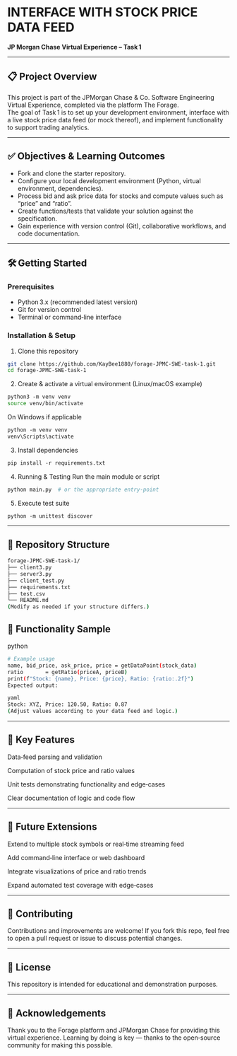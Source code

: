 # INTERFACE WITH STOCK PRICE DATA FEED 
**JP Morgan Chase Virtual Experience – Task 1**

---

## 📋 Project Overview  
This project is part of the JPMorgan Chase & Co. Software Engineering Virtual Experience, completed via the platform The Forage.  
The goal of Task 1 is to set up your development environment, interface with a live stock price data feed (or mock thereof), and implement functionality to support trading analytics.

---

## ✅ Objectives & Learning Outcomes  
- Fork and clone the starter repository.  
- Configure your local development environment (Python, virtual environment, dependencies).  
- Process bid and ask price data for stocks and compute values such as “price” and “ratio”.  
- Create functions/tests that validate your solution against the specification.  
- Gain experience with version control (Git), collaborative workflows, and code documentation.

---

## 🛠 Getting Started  

### Prerequisites  
- Python 3.x (recommended latest version)  
- Git for version control  
- Terminal or command‑line interface  

### Installation & Setup  
1. Clone this repository
```bash
git clone https://github.com/KayBee1880/forage‑JPMC‑SWE‑task‑1.git
cd forage‑JPMC‑SWE‑task‑1
```
2. Create & activate a virtual environment (Linux/macOS example)
```bash
python3 ‑m venv venv
source venv/bin/activate
```
   On Windows if applicable
```bash
python ‑m venv venv
venv\Scripts\activate
```

3. Install dependencies
```bash
pip install ‑r requirements.txt
```
4. Running & Testing
Run the main module or script
```bash
python main.py  # or the appropriate entry‑point
```
5. Execute test suite
```bash
python ‑m unittest discover
```
---

## 📂 Repository Structure
```bash
forage‑JPMC‑SWE‑task‑1/
├── client3.py
├── server3.py
├── client_test.py
├── requirements.txt
├── test.csv
└── README.md
(Modify as needed if your structure differs.)
```
## 📘 Functionality Sample
python
```bash
# Example usage
name, bid_price, ask_price, price = getDataPoint(stock_data)
ratio       = getRatio(priceA, priceB)
print(f"Stock: {name}, Price: {price}, Ratio: {ratio:.2f}")
Expected output:

yaml
Stock: XYZ, Price: 120.50, Ratio: 0.87
(Adjust values according to your data feed and logic.)
```
---

## 📌 Key Features
Data‑feed parsing and validation

Computation of stock price and ratio values

Unit tests demonstrating functionality and edge‑cases

Clear documentation of logic and code flow

---
## 🎯 Future Extensions
Extend to multiple stock symbols or real‑time streaming feed

Add command‑line interface or web dashboard

Integrate visualizations of price and ratio trends

Expand automated test coverage with edge‑cases

---

## 🤝 Contributing
Contributions and improvements are welcome! If you fork this repo, feel free to open a pull request or issue to discuss potential changes.

---

## 📄 License
This repository is intended for educational and demonstration purposes.

---

## 🙌 Acknowledgements
Thank you to the Forage platform and JPMorgan Chase for providing this virtual experience. Learning by doing is key — thanks to the open‑source community for making this possible.
